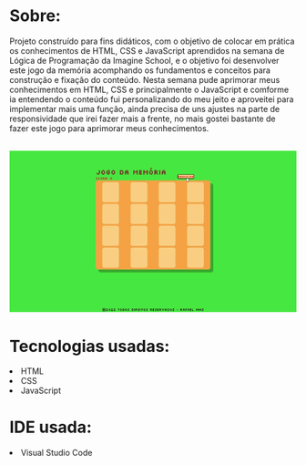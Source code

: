 # Sobre:

<p>Projeto construído para fins didáticos, com o objetivo de colocar em prática os conhecimentos de HTML, CSS e JavaScript aprendidos na semana de Lógica de Programação da Imagine School, e o objetivo foi desenvolver este jogo da memória acomphando os fundamentos e conceitos para construção e fixação do conteúdo. Nesta semana pude aprimorar meus conhecimentos em HTML, CSS e principalmente o JavaScript e comforme ia entendendo o conteúdo fui personalizando do meu jeito e aproveitei para implementar mais uma função, ainda precisa de uns ajustes na parte de responsividade que irei fazer mais a frente, no mais gostei bastante de fazer este jogo para aprimorar meus conhecimentos.</p><br>

<img src="./img/preview-jogo.gif">

# Tecnologias usadas:

<li>HTML</li>
<li>CSS</li>
<li>JavaScript</li>

# IDE usada:

<li>Visual Studio Code</li>
